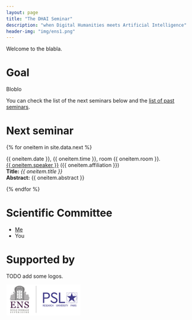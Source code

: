 ```yaml
---
layout: page
title: "The DHAI Seminar"
description: "when Digital Humanities meets Artificial Intelligence"
header-img: "img/ens1.png"
---
```


Welcome to the blabla.



Goal
============================

Bloblo

You can check the list of the next seminars below and the [list of past seminars](../past/).


Next seminar
===========================


{% for oneitem in site.data.next %}
<p>
  {{ oneitem.date }}, {{ oneitem.time }}, room {{ oneitem.room }}.<br/>
  <a href="{{ oneitem.url }}">{{ oneitem.speaker }}</a>  ({{ oneitem.affiliation }})<br/>
  <b>Title:</b> <i>{{ oneitem.title }}</i><br/>
  <b>Abstract:</b> {{ oneitem.abstract }}
  </p>
{% endfor %}


Scientific Committee
============================

- [Me](http://www.google.fr)
- You


Supported by
===========================


<p align="center">

TODO add some logos.

<a href="http://www.ens.fr">
<img width="200" src="img/logo-ens.jpg"/>
</a>


</p>

